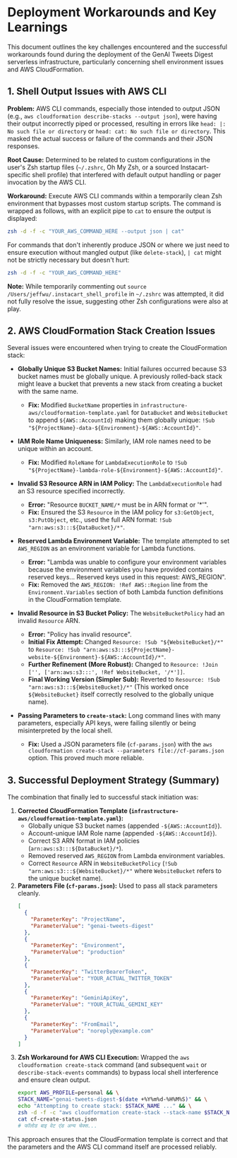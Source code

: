 # Deployment Workarounds and Key Learnings

This document outlines the key challenges encountered and the successful workarounds found during the deployment of the GenAI Tweets Digest serverless infrastructure, particularly concerning shell environment issues and AWS CloudFormation.

## 1. Shell Output Issues with AWS CLI

**Problem:** AWS CLI commands, especially those intended to output JSON (e.g., `aws cloudformation describe-stacks --output json`), were having their output incorrectly piped or processed, resulting in errors like `head: |: No such file or directory` or `head: cat: No such file or directory`. This masked the actual success or failure of the commands and their JSON responses.

**Root Cause:** Determined to be related to custom configurations in the user's Zsh startup files (`~/.zshrc`, Oh My Zsh, or a sourced Instacart-specific shell profile) that interfered with default output handling or pager invocation by the AWS CLI.

**Workaround:** Execute AWS CLI commands within a temporarily clean Zsh environment that bypasses most custom startup scripts. The command is wrapped as follows, with an explicit pipe to `cat` to ensure the output is displayed:

```bash
zsh -d -f -c "YOUR_AWS_COMMAND_HERE --output json | cat"
```

For commands that don't inherently produce JSON or where we just need to ensure execution without mangled output (like `delete-stack`), `| cat` might not be strictly necessary but doesn't hurt:

```bash
zsh -d -f -c "YOUR_AWS_COMMAND_HERE"
```

**Note:** While temporarily commenting out `source /Users/jeffwu/.instacart_shell_profile` in `~/.zshrc` was attempted, it did not fully resolve the issue, suggesting other Zsh configurations were also at play.

## 2. AWS CloudFormation Stack Creation Issues

Several issues were encountered when trying to create the CloudFormation stack:

*   **Globally Unique S3 Bucket Names:** Initial failures occurred because S3 bucket names must be globally unique. A previously rolled-back stack might leave a bucket that prevents a new stack from creating a bucket with the same name.
    *   **Fix:** Modified `BucketName` properties in `infrastructure-aws/cloudformation-template.yaml` for `DataBucket` and `WebsiteBucket` to append `${AWS::AccountId}` making them globally unique: `!Sub "${ProjectName}-data-${Environment}-${AWS::AccountId}"`.

*   **IAM Role Name Uniqueness:** Similarly, IAM role names need to be unique within an account.
    *   **Fix:** Modified `RoleName` for `LambdaExecutionRole` to `!Sub "${ProjectName}-lambda-role-${Environment}-${AWS::AccountId}"`.

*   **Invalid S3 Resource ARN in IAM Policy:** The `LambdaExecutionRole` had an S3 resource specified incorrectly.
    *   **Error:** "Resource `BUCKET_NAME/*` must be in ARN format or '*'".
    *   **Fix:** Ensured the S3 `Resource` in the IAM policy for `s3:GetObject`, `s3:PutObject`, etc., used the full ARN format: `!Sub "arn:aws:s3:::${DataBucket}/*"`.

*   **Reserved Lambda Environment Variable:** The template attempted to set `AWS_REGION` as an environment variable for Lambda functions.
    *   **Error:** "Lambda was unable to configure your environment variables because the environment variables you have provided contains reserved keys... Reserved keys used in this request: AWS_REGION".
    *   **Fix:** Removed the `AWS_REGION: !Ref AWS::Region` line from the `Environment.Variables` section of both Lambda function definitions in the CloudFormation template.

*   **Invalid Resource in S3 Bucket Policy:** The `WebsiteBucketPolicy` had an invalid `Resource` ARN.
    *   **Error:** "Policy has invalid resource".
    *   **Initial Fix Attempt:** Changed `Resource: !Sub "${WebsiteBucket}/*"` to `Resource: !Sub "arn:aws:s3:::${ProjectName}-website-${Environment}-${AWS::AccountId}/*"`.
    *   **Further Refinement (More Robust):** Changed to `Resource: !Join ['', ['arn:aws:s3:::', !Ref WebsiteBucket, '/*']]`.
    *   **Final Working Version (Simpler Sub):** Reverted to `Resource: !Sub "arn:aws:s3:::${WebsiteBucket}/*"` (This worked once `${WebsiteBucket}` itself correctly resolved to the globally unique name).

*   **Passing Parameters to `create-stack`:** Long command lines with many parameters, especially API keys, were failing silently or being misinterpreted by the local shell.
    *   **Fix:** Used a JSON parameters file (`cf-params.json`) with the `aws cloudformation create-stack --parameters file://cf-params.json` option. This proved much more reliable.

## 3. Successful Deployment Strategy (Summary)

The combination that finally led to successful stack initiation was:

1.  **Corrected CloudFormation Template (`infrastructure-aws/cloudformation-template.yaml`):**
    *   Globally unique S3 bucket names (appended `-${AWS::AccountId}`).
    *   Account-unique IAM Role name (appended `-${AWS::AccountId}`).
    *   Correct S3 ARN format in IAM policies (`arn:aws:s3:::${DataBucket}/*`).
    *   Removed reserved `AWS_REGION` from Lambda environment variables.
    *   Correct `Resource` ARN in `WebsiteBucketPolicy` (`!Sub "arn:aws:s3:::${WebsiteBucket}/*"` where `WebsiteBucket` refers to the unique bucket name).
2.  **Parameters File (`cf-params.json`):** Used to pass all stack parameters cleanly.
    ```json
    [
      {
        "ParameterKey": "ProjectName",
        "ParameterValue": "genai-tweets-digest"
      },
      {
        "ParameterKey": "Environment",
        "ParameterValue": "production"
      },
      {
        "ParameterKey": "TwitterBearerToken",
        "ParameterValue": "YOUR_ACTUAL_TWITTER_TOKEN"
      },
      {
        "ParameterKey": "GeminiApiKey",
        "ParameterValue": "YOUR_ACTUAL_GEMINI_KEY"
      },
      {
        "ParameterKey": "FromEmail",
        "ParameterValue": "noreply@example.com"
      }
    ]
    ```
3.  **Zsh Workaround for AWS CLI Execution:** Wrapped the `aws cloudformation create-stack` command (and subsequent `wait` or `describe-stack-events` commands) to bypass local shell interference and ensure clean output.
    ```bash
    export AWS_PROFILE=personal && \
    STACK_NAME="genai-tweets-digest-$(date +%Y%m%d-%H%M%S)" && \
    echo "Attempting to create stack: $STACK_NAME ..." && \
    zsh -d -f -c "aws cloudformation create-stack --stack-name $STACK_NAME --template-body file://infrastructure-aws/cloudformation-template.yaml --parameters file://cf-params.json --capabilities CAPABILITY_NAMED_IAM --region us-east-1 --output json | cat > cf-create-status.json" && \
    cat cf-create-status.json
    # फॉलोड बाइ वेट एंड अन्य चेक्स...
    ```

This approach ensures that the CloudFormation template is correct and that the parameters and the AWS CLI command itself are processed reliably. 